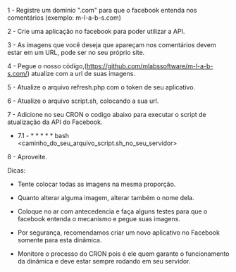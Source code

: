 1 - Registre um dominio ".com" para que o facebook entenda nos comentários
 (exemplo: m-l-a-b-s.com)

2 - Crie uma aplicação no facebook para poder utilizar a API.


3 - As imagens que você deseja que apareçam nos comentários devem estar em um URL, pode ser no seu próprio site.

4 - Pegue o nosso código,(https://github.com/mlabssoftware/m-l-a-b-s.com/) atualize com a url de suas imagens.

5 - Atualize o arquivo refresh.php com o token de seu aplicativo.

6 - Atualize o arquivo script.sh, colocando a sua url.

7 - Adicione no seu CRON o codigo abaixo para executar o script de atualização da API do Facebook.
   - 7.1 - * * * * * bash <caminho_do_seu_arquivo_script.sh_no_seu_servidor>

8 - Aproveite.


Dicas:


- Tente colocar todas as imagens na mesma proporção.

- Quanto alterar alguma imagem, alterar também o nome dela.

- Coloque no ar com antecedencia e faça alguns testes para que o facebook entenda o mecanismo e pegue suas imagens.

- Por segurança, recomendamos criar um novo aplicativo no Facebook somente para esta dinâmica.

- Monitore o processo do CRON pois é ele quem garante o funcionamento da dinâmica e deve estar sempre rodando em seu servidor.
